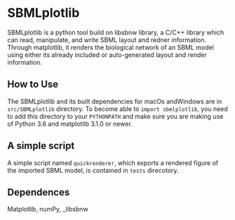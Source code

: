 # SBMLplotlib

SBMLplotlib is a python tool build on libsbnw library, a C/C++ library which can read, manipulate, and write SBML layout and redner information. Through matplotlib, it renders the biological network of an SBML model using either its already included or auto-generated layout and render information.

## How to Use
The SBMLplotlib and its built dependencies for macOs andWindows are in `src/SBMLplotlib` directory. To become able to `import sbmlplotlib`, you need to add this directory to your `PYTHONPATH` and make sure you are making use of Python 3.6 and matplotlib 3.1.0 or newer.

## A simple script
A simple script named  `quickrenderer`, which exports a rendered figure of the imported SBML model, is contained in `tests` direcotory.

## Dependences
Matplotlib, numPy, _libsbnw


